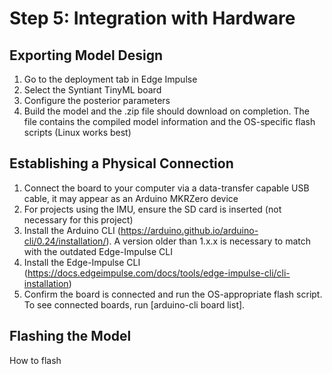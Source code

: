 # Step 5: Integration with Hardware

## Exporting Model Design
1. Go to the deployment tab in Edge Impulse
2. Select the Syntiant TinyML board
3. Configure the posterior parameters
4. Build the model and the .zip file should download on completion. The file contains the compiled model information and the OS-specific flash scripts (Linux works best)

## Establishing a Physical Connection
1. Connect the board to your computer via a data-transfer capable USB cable, it may appear as an Arduino MKRZero device
2. For projects using the IMU, ensure the SD card is inserted (not necessary for this project)
3. Install the Arduino CLI (https://arduino.github.io/arduino-cli/0.24/installation/). A version older than 1.x.x is necessary to match with the outdated Edge-Impulse CLI
4. Install the Edge-Impulse CLI (https://docs.edgeimpulse.com/docs/tools/edge-impulse-cli/cli-installation)
5. Confirm the board is connected and run the OS-appropriate flash script. To see connected boards, run [arduino-cli board list].

## **Flashing** the Model
How to flash
